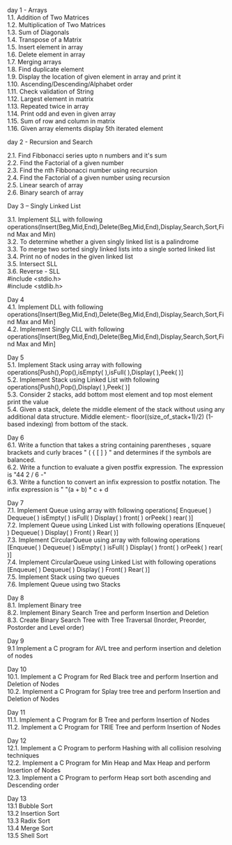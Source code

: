 day 1 - Arrays<br/>
1.1. Addition of Two Matrices<br/>
1.2. Multiplication of Two Matrices<br/>
1.3. Sum of Diagonals<br/>
1.4. Transpose of a Matrix<br/>
1.5. Insert element in array<br/>
1.6. Delete element in array<br/>
1.7. Merging arrays<br/>
1.8. Find duplicate element<br/>
1.9. Display the location of given element in array and print it<br/>
1.10. Ascending/Descending/Alphabet order<br/>
1.11. Check validation of String<br/>
1.12. Largest element in matrix<br/>
1.13. Repeated twice in array<br/>
1.14. Print odd and even in given array<br/>
1.15. Sum of row and column in matrix<br/>
1.16. Given array elements display 5th iterated element<br/>

day 2 - Recursion and Search<br/>

2.1. Find Fibbonacci series upto n numbers and it's sum<br/>
2.2. Find the Factorial of a given number<br/>
2.3. Find the nth Fibbonacci number using recursion<br/>
2.4. Find the Factorial of a given number using recursion<br/>
2.5. Linear search of array<br/>
2.6. Binary search of array<br/>

Day 3 – Singly Linked List<br/>

3.1. Implement SLL with following operations(Insert(Beg,Mid,End),Delete(Beg,Mid,End),Display,Search,Sort,Find Max and Min)<br/>
3.2. To determine whether a given singly linked list is a palindrome<br/>
3.3. To merge two sorted singly linked lists into a single sorted linked list<br/>
3.4. Print no of nodes in the given linked list<br/>
3.5. Intersect SLL<br/>
3.6. Reverse - SLL<br/>
#include <stdio.h><br/>
#include <stdlib.h><br/>

Day 4<br/>
4.1. Implement DLL with following operations[Insert(Beg,Mid,End),Delete(Beg,Mid,End),Display,Search,Sort,Find Max and Min]<br/>
4.2. Implement Singly CLL with following operations[Insert(Beg,Mid,End),Delete(Beg,Mid,End),Display,Search,Sort,Find Max and Min]<br/>

Day 5<br/>
5.1. Implement Stack using array with following operations[Push(),Pop(),isEmpty( ),isFull( ),Display( ),Peek( )]<br/>
5.2. Implement Stack using Linked List with following operations[Push(),Pop(),Display( ),Peek( )]<br/>
5.3. Consider 2 stacks, add bottom most element and top most element print the value<br/>
5.4. Given a stack, delete the middle element of the stack without using any additional data structure. Middle element:- floor((size_of_stack+1)/2) (1-based indexing) from bottom of the stack.<br/>

Day 6<br/>
6.1. Write a function that takes a string containing parentheses , square brackets and curly braces " ( { [ ] } " and determines if the symbols are balanced.<br/>
6.2. Write a function to evaluate a given postfix expression. The expression is "44 2 / 6 -"<br/>
6.3. Write a function to convert an infix expression to postfix notation. The infix expression is " "(a + b) * c + d<br/>

Day 7<br/>
7.1. Implement Queue using array with following operations[ Enqueue( ) Dequeue( ) isEmpty( ) isFull( ) Display( ) front( ) orPeek( ) rear( )]<br/>
7.2. Implement Queue using Linked List with following operations [Enqueue( ) Dequeue( ) Display( ) Front( ) Rear( )]<br/>
7.3. Implement CircularQueue using array with following operations [Enqueue( ) Dequeue( ) isEmpty( ) isFull( ) Display( ) front( ) orPeek( ) rear( )]<br/>
7.4. Implement CircularQueue using Linked List with following operations [Enqueue( ) Dequeue( ) Display( ) Front( ) Rear( )]<br/>
7.5. Implement Stack using two queues<br/>
7.6. Implement Queue using two Stacks<br/>

Day 8<br/>
8.1. Implement Binary tree<br/>
8.2. Implement Binary Search Tree and perform Insertion and Deletion<br/>
8.3. Create Binary Search Tree with Tree Traversal (Inorder, Preorder, Postorder and Level order)<br/>

Day 9<br/>
9.1 Implement a C program for AVL tree and perform insertion and deletion of nodes<br/>

Day 10<br/>
10.1. Implement a C Program for Red Black tree and perform Insertion and Deletion of Nodes<br/>
10.2. Implement a C Program for Splay tree tree and perform Insertion and Deletion of Nodes<br/>

Day 11<br/>
11.1. Implement a C Program for B Tree and perform Insertion of Nodes<br/>
11.2. Implement a C Program for TRIE Tree and perform Insertion of Nodes<br/>

Day 12<br/>
12.1. Implement a C Program to perform Hashing with all collision resolving techniques<br/>
12.2. Implement a C Program for Min Heap and Max Heap and perform Insertion of Nodes<br/>
12.3. Implement a C Program to perform Heap sort both ascending and Descending order<br/>

Day 13<br/>
13.1 Bubble Sort<br/>
13.2 Insertion Sort<br/>
13.3 Radix Sort<br/>
13.4 Merge Sort<br/>
13.5 Shell Sort<br/>
